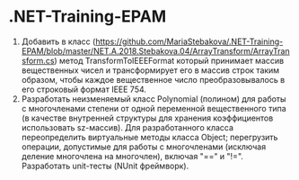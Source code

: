 # .NET-Training-EPAM

1. Добавить в класс (https://github.com/MariaStebakova/.NET-Training-EPAM/blob/master/NET.A.2018.Stebakova.04/ArrayTransform/ArrayTransform.cs) метод TransformToIEEEFormat который принимает массив вещественных чисел и трансформирует его в массив строк таким образом, чтобы каждое вещественное число преобразовывалось в его строковый формат IEEE 754.
2. Разработать неизменяемый класс Polynomial (полином) для работы с многочленами степени от одной переменной вещественного типа (в качестве внутренней структуры для хранения коэффициентов использовать sz-массив). Для разработанного класса переопределить виртуальные методы класса Object; перегрузить операции, допустимые для работы с многочленами (исключая деление многочлена на многочлен), включая "==" и "!=". Разработать unit-тесты (NUnit фреймворк).